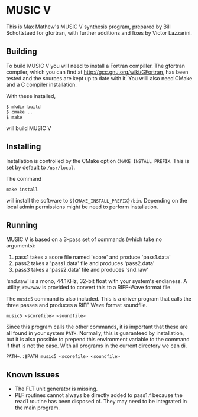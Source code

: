 MUSIC V
=================

This is Max Mathew's MUSIC V synthesis program, prepared by
Bill Schottstaed for gfortran, with further 
additions and fixes by Victor Lazzarini.

Building
------

To build MUSIC V you will need to install a Fortran compiller. The
gfortran compiler, which you can find at
http://gcc.gnu.org/wiki/GFortran, has been tested and the sources
are kept up to date with it. You willl also need CMake and a C
compiler installation.

With these installed,

```
$ mkdir build
$ cmake ..
$ make
```

will build MUSIC V

Installing
--------

Installation is controlled by the CMake option
`CMAKE_INSTALL_PREFIX`. This is set by default to `/usr/local`.

The command

```
make install
```

will install the software to `${CMAKE_INSTALL_PREFIX}/bin`. Depending
on the local admin permissions might be need to perform installation.


Running
--------

MUSIC V is based on a 3-pass set of commands (which take no arguments):

1. pass1  takes a score file named 'score' and produce 'pass1.data'
2. pass2  takes a 'pass1.data' file and produces 'pass2.data'
3. pass3  takes a 'pass2.data' file and produces 'snd.raw'

'snd.raw' is a mono, 44.1KHz, 32-bit float with your system's
endianess. A utility, `raw2wav` is provided to convert this to a
RIFF-Wave format file.

The `music5` command is also included. This is a driver program that
calls the three passes and produces a RIFF Wave format
soundfile. 

```
music5 <scorefile> <soundfile>
```

Since this program calls the other commands, it is
important that these are all found in your system `PATH`. Normally,
this is guaranteed by installation, but it is also possible to prepend this
environment variable to the command if that is not the case. With
all programs in the current directory we can di.

```
PATH=.:$PATH music5 <scorefile> <soundfile>
```


Known Issues
------

- The FLT unit generator is missing. 
- PLF routines cannot always be directly added to pass1.f because the read1
  routine has been disposed of. They may need to be integrated in the main
  program.


